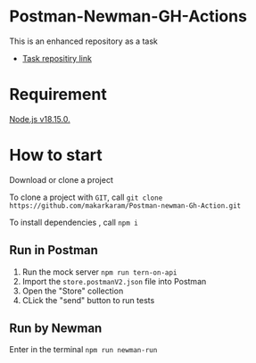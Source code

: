 # Postman-Newman-GH-Actions
This is an enhanced repository as a task
- <a href="https://github.com/WannaBeDream/Postman-newman-ghActions"> Task repositiry link </a>

# Requirement

[Node.js v18.15.0.](https://nodejs.org/en/blog/release/v18.15.0)


# How to start

Download or clone a project

To clone a project with `GIT`, call `git clone https://github.com/makarkaram/Postman-newman-Gh-Action.git `

To install dependencies , call `npm i`


## Run in Postman
1. Run the mock server ```npm run tern-on-api```
2. Import the `store.postmanV2.json` file into Postman
3. Open the "Store" collection
4. CLick the "send" button to run tests

## Run by Newman
Enter in the terminal ```npm run newman-run```


